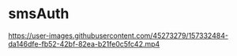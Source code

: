 # smsAuth

https://user-images.githubusercontent.com/45273279/157332484-da146dfe-fb52-42bf-82ea-b21fe0c5fc42.mp4

